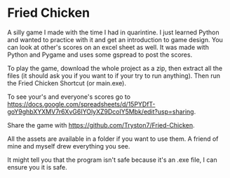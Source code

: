 # Fried Chicken
A silly game I made with the time I had in quarintine. I just learned Python and wanted to practice with it and get an introduction to   game design. You can look at other's scores on an excel sheet as well. It was made with Python and Pygame and uses some gspread to post the scores.

To play the game, download the whole project as a zip, then extract all the files (it should ask you if you want to if your try to run anything). Then run the Fried Chicken Shortcut (or main.exe).

To see your's and everyone's scores go to https://docs.google.com/spreadsheets/d/15PYDfT-goY9ghbXYXMV7r6XvG6IYOlyXZ9DcolY5Mbk/edit?usp=sharing.

Share the game with https://github.com/Tryston7/Fried-Chicken.

All the assets are available in a folder if you want to use them. A friend of mine and myself drew everything you see.

It might tell you that the program isn't safe because it's an .exe file, I can ensure you it is safe.
